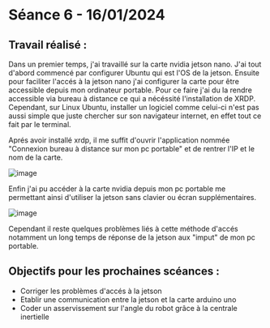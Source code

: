 # **Séance 6 - 16/01/2024**
## Travail réalisé :
Dans un premier temps, j'ai travaillé sur la carte nvidia jetson nano. J'ai tout d'abord commencé par configurer Ubuntu qui est l'OS de la jetson. Ensuite pour faciliter l'accés à la jetson nano j'ai configurer la carte pour être accessible depuis mon ordinateur portable.
Pour ce faire j'ai du la rendre accessible via bureau à distance ce qui a nécéssité l'installation de XRDP. Cependant, sur Linux Ubuntu, installer un logiciel comme celui-ci n'est pas aussi simple que juste chercher sur son navigateur internet, en effet tout ce fait par le terminal.

Aprés avoir installé xrdp, il me suffit d'ouvrir l'application nommée "Connexion bureau à distance sur mon pc portable" et de rentrer l'IP et le nom de la carte.


![image](https://github.com/TibaudoRomain/ProjetAR/assets/146826729/bedc098d-1529-4034-a1ec-1ca174b5e058)

Enfin j'ai pu accéder à la carte nvidia depuis mon pc portable me permettant ainsi d'utiliser la jetson sans clavier ou écran supplémentaires.

![image](https://github.com/TibaudoRomain/ProjetAR/assets/146826729/c3ac95ca-56ae-4e44-a823-84fd06194372)

Cependant il reste quelques problèmes liés à cette méthode d'accés notamment un long temps de réponse de la jetson aux "imput" de mon pc portable.

## Objectifs pour les prochaines scéances :
- Corriger les problèmes d'accés à la jetson
- Etablir une communication entre la jetson et la carte arduino uno
- Coder un asservissement sur l'angle du robot grâce à la centrale inertielle
